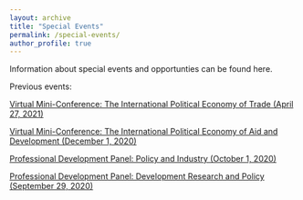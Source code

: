 ```yaml
---
layout: archive
title: "Special Events"
permalink: /special-events/
author_profile: true
---
```

Information about special events and opportunties can be found here.

Previous events:

<a href="https://gsipe-workshop.github.io/files/Trade-conference-GSIPE-Program.pdf">Virtual Mini-Conference: The International Political Economy of Trade (April 27, 2021)</a>

<a href="https://gsipe-workshop.github.io/files/AD-conference-GSIPE-Program.pdf">Virtual Mini-Conference: The International Political Economy of Aid and Development (December 1, 2020)</a>

<a href="https://gsipe-workshop.github.io/files/Policy_panel.png">Professional Development Panel: Policy and Industry (October 1, 2020)</a>

<a href="https://gsipe-workshop.github.io/files/Dev_panel.png">Professional Development Panel: Development Research and Policy (September 29, 2020)</a>

